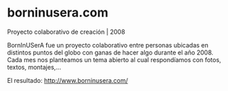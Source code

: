 # borninusera.com
Proyecto colaborativo de creación | 2008

BornInUSerA fue un proyecto colaborativo entre personas ubicadas en distintos puntos del globo con ganas de hacer algo durante el año 2008.
Cada mes nos planteamos un tema abierto al cual respondíamos con fotos, textos, montajes,...

El resultado: http://www.borninusera.com/
